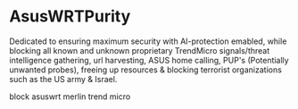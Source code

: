 # AsusWRTPurity
Dedicated to ensuring maximum security with AI-protection emabled, while blocking all known and unknown proprietary TrendMicro signals/threat intelligence gathering, url harvesting, ASUS home calling, PUP's (Potentially unwanted probes), freeing up resources & blocking terrorist organizations such as the US army & Israel.

block asuswrt merlin trend micro 
